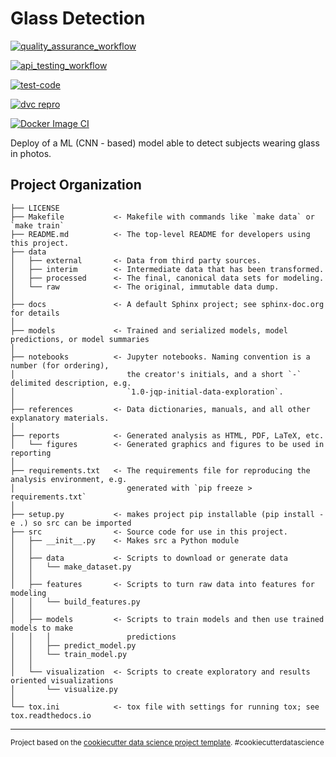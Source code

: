 Glass Detection
==============================

[![quality_assurance_workflow](https://github.com/se4ai2223-uniba/glassDetection/actions/workflows/QA.yml/badge.svg)](https://github.com/se4ai2223-uniba/glassDetection/actions/workflows/QA.yml)

[![api_testing_workflow](https://github.com/se4ai2223-uniba/glassDetection/actions/workflows/api-test.yaml/badge.svg)](https://github.com/se4ai2223-uniba/glassDetection/actions/workflows/api-test.yaml)

[![test-code](https://github.com/se4ai2223-uniba/glassDetection/actions/workflows/test_code.yml/badge.svg)](https://github.com/se4ai2223-uniba/glassDetection/actions/workflows/test_code.yml)

[![dvc repro](https://github.com/se4ai2223-uniba/glassDetection/actions/workflows/dvc_repro.yml/badge.svg)](https://github.com/se4ai2223-uniba/glassDetection/actions/workflows/dvc_repro.yml)

[![Docker Image CI](https://github.com/se4ai2223-uniba/glassDetection/actions/workflows/container_upload_AWS.yml/badge.svg)](https://github.com/se4ai2223-uniba/glassDetection/actions/workflows/container_upload_AWS.yml)


Deploy of a ML (CNN - based) model able to detect subjects wearing glass in photos.

Project Organization
------------

    ├── LICENSE
    ├── Makefile           <- Makefile with commands like `make data` or `make train`
    ├── README.md          <- The top-level README for developers using this project.
    ├── data
    │   ├── external       <- Data from third party sources.
    │   ├── interim        <- Intermediate data that has been transformed.
    │   ├── processed      <- The final, canonical data sets for modeling.
    │   └── raw            <- The original, immutable data dump.
    │
    ├── docs               <- A default Sphinx project; see sphinx-doc.org for details
    │
    ├── models             <- Trained and serialized models, model predictions, or model summaries
    │
    ├── notebooks          <- Jupyter notebooks. Naming convention is a number (for ordering),
    │                         the creator's initials, and a short `-` delimited description, e.g.
    │                         `1.0-jqp-initial-data-exploration`.
    │
    ├── references         <- Data dictionaries, manuals, and all other explanatory materials.
    │
    ├── reports            <- Generated analysis as HTML, PDF, LaTeX, etc.
    │   └── figures        <- Generated graphics and figures to be used in reporting
    │
    ├── requirements.txt   <- The requirements file for reproducing the analysis environment, e.g.
    │                         generated with `pip freeze > requirements.txt`
    │
    ├── setup.py           <- makes project pip installable (pip install -e .) so src can be imported
    ├── src                <- Source code for use in this project.
    │   ├── __init__.py    <- Makes src a Python module
    │   │
    │   ├── data           <- Scripts to download or generate data
    │   │   └── make_dataset.py
    │   │
    │   ├── features       <- Scripts to turn raw data into features for modeling
    │   │   └── build_features.py
    │   │
    │   ├── models         <- Scripts to train models and then use trained models to make
    │   │   │                 predictions
    │   │   ├── predict_model.py
    │   │   └── train_model.py
    │   │
    │   └── visualization  <- Scripts to create exploratory and results oriented visualizations
    │       └── visualize.py
    │
    └── tox.ini            <- tox file with settings for running tox; see tox.readthedocs.io


--------

<p><small>Project based on the <a target="_blank" href="https://drivendata.github.io/cookiecutter-data-science/">cookiecutter data science project template</a>. #cookiecutterdatascience</small></p>
